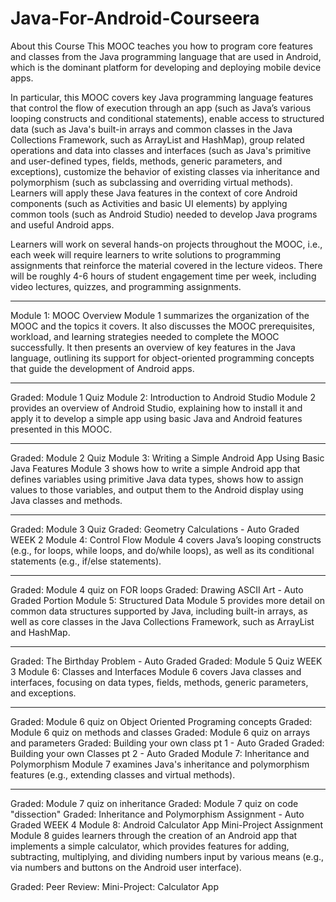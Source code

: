 # Java-For-Android-Courseera



About this Course
This MOOC teaches you how to program core features and classes from the Java programming language that are used in Android, which is the dominant platform for developing and deploying mobile device apps. 

In particular, this MOOC covers key Java programming language features that control the flow of execution through an app (such as Java’s various looping constructs and conditional statements), enable access to structured data (such as Java's built-in arrays and common classes in the Java Collections Framework, such as ArrayList and HashMap), group related operations and data into classes and interfaces (such as Java's primitive and user-defined types, fields, methods, generic parameters, and exceptions), customize the behavior of existing classes via inheritance and polymorphism (such as subclassing and overriding virtual methods). Learners will apply these Java features in the context of core Android components (such as Activities and basic UI elements) by applying common tools (such as Android Studio) needed to develop Java programs and useful Android apps.  

Learners will work on several hands-on projects throughout the MOOC, i.e., each week will require learners to write solutions to programming assignments that reinforce the material covered in the lecture videos. There will be roughly 4-6 hours of student engagement time per week, including video lectures, quizzes, and programming assignments.


**********************************************
Module 1: MOOC Overview
Module 1 summarizes the organization of the MOOC and the topics it covers. It also discusses the MOOC prerequisites, workload, and learning strategies needed to complete the MOOC successfully. It then presents an overview of key features in the Java language, outlining its support for object-oriented programming concepts that guide the development of Android apps.

**********************************************

Graded: Module 1 Quiz
Module 2: Introduction to Android Studio
Module 2 provides an overview of Android Studio, explaining how to install it and apply it to develop a simple app using basic Java and Android features presented in this MOOC.


**********************************************



Graded: Module 2 Quiz
Module 3: Writing a Simple Android App Using Basic Java Features
Module 3 shows how to write a simple Android app that defines variables using primitive Java data types, shows how to assign values to those variables, and output them to the Android display using Java classes and methods.


**********************************************

Graded: Module 3 Quiz
Graded: Geometry Calculations - Auto Graded
WEEK 2
Module 4: Control Flow
Module 4 covers Java’s looping constructs (e.g., for loops, while loops, and do/while loops), as well as its conditional statements (e.g., if/else statements).

**********************************************


Graded: Module 4 quiz on FOR loops
Graded: Drawing ASCII Art - Auto Graded Portion
Module 5: Structured Data
Module 5 provides more detail on common data structures supported by Java, including built-in arrays, as well as core classes in the Java Collections Framework, such as ArrayList and HashMap.


**********************************************

Graded: The Birthday Problem - Auto Graded
Graded: Module 5 Quiz
WEEK 3
Module 6: Classes and Interfaces
Module 6 covers Java classes and interfaces, focusing on data types, fields, methods, generic parameters, and exceptions.


**********************************************

Graded: Module 6 quiz on Object Oriented Programing concepts
Graded: Module 6 quiz on methods and classes
Graded: Module 6 quiz on arrays and parameters
Graded: Building your own class pt 1 - Auto Graded
Graded: Building your own Classes pt 2 - Auto Graded
ModuIe 7: Inheritance and Polymorphism
Module 7 examines Java's inheritance and polymorphism features (e.g., extending classes and virtual methods).


**********************************************

Graded: Module 7 quiz on inheritance
Graded: Module 7 quiz on code "dissection"
Graded: Inheritance and Polymorphism Assignment - Auto Graded
WEEK 4
Module 8: Android Calculator App Mini-Project Assignment
Module 8 guides learners through the creation of an Android app that implements a simple calculator, which provides features for adding, subtracting, multiplying, and dividing numbers input by various means (e.g., via numbers and buttons on the Android user interface).


Graded: Peer Review: Mini-Project: Calculator App
